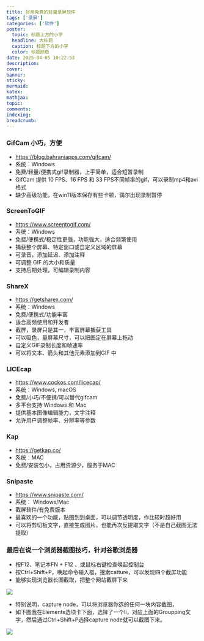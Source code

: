 ```yaml
---
title: 好用免费的轻量录屏软件
tags: ['录屏']
categories: ['软件']
poster:
  topic: 标题上方的小字
  headline: 大标题
  caption: 标题下方的小字
  color: 标题颜色
date: 2025-04-05 10:22:53
description:
cover:
banner:
sticky:
mermaid:
katex:
mathjax:
topic:
comments:
indexing:
breadcrumb:
---
```


### GifCam 小巧，方便

- https://blog.bahraniapps.com/gifcam/
- 系统：Windows
- 免费/轻量/便携式gif录制器，上手简单，适合短暂录制
- GifCam 提供 10 FPS、16 FPS 和 33 FPS不同帧率的gif，可以录制mp4和avi格式
- 缺少高级功能，在win11版本保存有些卡顿，偶尔出现录制暂停


### ScreenToGIF 

- https://www.screentogif.com/
- 系统：Windows
- 免费/便携式/稳定性更强，功能强大，适合频繁使用
- 捕获整个屏幕、特定窗口或自定义区域的屏幕
- 可录音，添加延迟、添加注释
- 可调整 GIF 的大小和质量
- 支持后期处理，可编辑录制内容


### ShareX

- https://getsharex.com/
- 系统：Windows
- 免费/便携式/功能丰富
- 适合高频使用和开发者
- 截屏，录屏只是其一，丰富屏幕捕获工具
- 可以吸色，量屏幕尺寸，可以把图定在屏幕上拖动
- 自定义GIF录制长度和帧速率
- 可以将文本、箭头和其他元素添加到GIF 中


### LICEcap

- https://www.cockos.com/licecap/
- 系统：Windows, macOS
- 免费/小巧/不便携/可以替代gifcam
- 多平台支持 Windows 和 Mac
- 提供基本图像编辑能力，文字注释
- 允许用户调整帧率、分辨率等参数


### Kap

- https://getkap.co/
- 系统：MAC
- 免费/安装包小，占用资源少，服务于MAC


### Snipaste

- https://www.snipaste.com/
- 系统： Windows/Mac
- 截屏软件/有免费版本
- 最喜欢的一个功能，贴图到到桌面，可以调节透明度，作比较时超好用
- 可以将剪切板文字，直接生成图片，也能再次反提取文字（不是自己截图无法提取）



### 最后在说一个浏览器截图技巧，针对谷歌浏览器

- 按F12、笔记本FN + F12 、或鼠标右键检查唤起控制台
- 按Ctrl+Shift+P，唤起命令输入框，搜索catture，可以发现四个截屏功能
- 能够实现浏览器长图截取，把整个网站截屏下来


![](https://pub-7fe6bbbffb8045bf9f5bbb3f378ea457.r2.dev/screen-dom.png)


- 特别说明，capture node，可以将浏览器你选的任何一块内容截图，
- 如下图我在Elements选项卡下面，选择了一个li，对应上面的Groupping文字，然后通过Ctrl+Shift+P选择capture node就可以截图下来。

![](https://pub-7fe6bbbffb8045bf9f5bbb3f378ea457.r2.dev/screen-dom2.png)